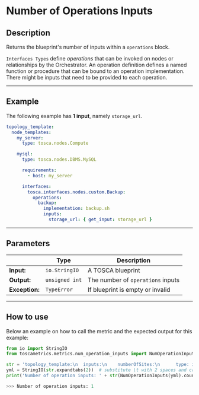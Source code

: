 # Number of Operations Inputs 

## Description

Returns the blueprint's number of inputs within a `operations` block. 

`Interfaces Types` define *operations* that can be invoked on nodes or relationships by the Orchestrator.
An operation definition defines a named function or procedure that can be bound to an operation implementation.
There might be inputs that need to be provided to each operation.


---

## Example
The following example has **1 input**, namely `storage_url`.


``` yaml
topology_template:
  node_templates:
    my_server:
      type: tosca.nodes.Compute

    mysql:
      type: tosca.nodes.DBMS.MySQL

      requirements:
        - host: my_server

      interfaces:
        tosca.interfaces.nodes.custom.Backup:
          operations:
            backup:
              implementation: backup.sh
              inputs:
                storage_url: { get_input: storage_url }
```

---


## Parameters


|   | **Type** | **Description** |
|---|---|---|
**Input:**| `io.StringIO`| A TOSCA blueprint|
**Output:**| `unsigned int`| The number of `operations` inputs |
**Exception:**| `TypeError`| If blueprint is empty or invalid|

---

## How to use



Below an example on how to call the metric and the expected output for this example:

```python
from io import StringIO
from toscametrics.metrics.num_operation_inputs import NumOperationInputs

str = 'topology_template:\n  inputs:\n    numberOfSites:\n      type: integer\n    locations:\n      type: list\n      entry_schema: Location\n\n  node_templates:\n    sdwan:\n      type: VPN\n    site:\n      type: VPNSite\n      occurrences: [1, UNBOUNDED]\n      instance_count: { get_input: numberOfSites }\n      properties:\n        location: { get_input: [ locations, INDEX ] }\n      requirements:\n        - vpn: sdwan\n'  # part of ninp_2_1.yaml
yml = StringIO(str.expandtabs(2))  # substitute \t with 2 spaces and create the StringIO object
print('Number of operation inputs: ' + str(NumOperationInputs(yml).count()))

>>> Number of operation inputs: 1
```